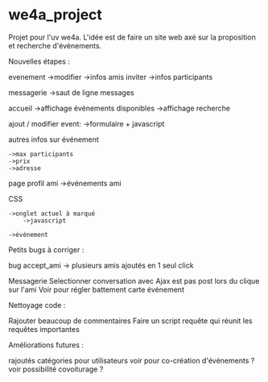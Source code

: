 # we4a_project

Projet pour l'uv we4a. L'idée est de faire un site web axé sur la proposition et recherche d'évènements.



Nouvelles étapes :

evenement
    ->modifier
    ->infos amis inviter
    ->infos participants

messagerie
    ->saut de ligne messages

accueil
    ->affichage événements disponibles
    ->affichage recherche


ajout / modifier event:
    ->formulaire + javascript

autres infos sur événement
    
    ->max participants
    ->prix
    ->adresse

page profil ami
    ->événements ami


CSS 
    
    ->onglet actuel à marqué
        ->javascript
    
    ->événement


Petits bugs à corriger :

bug accept_ami -> plusieurs amis ajoutés en 1 seul click

Messagerie
Selectionner conversation avec Ajax est pas post lors du clique sur l'ami
Voir pour régler battement carte événement


Nettoyage code :

Rajouter beaucoup de commentaires
Faire un script requête qui réunit les requêtes importantes


Améliorations futures :

rajoutés catégories pour utilisateurs
voir pour co-création d'événements ?
voir possibilité covoiturage ?
